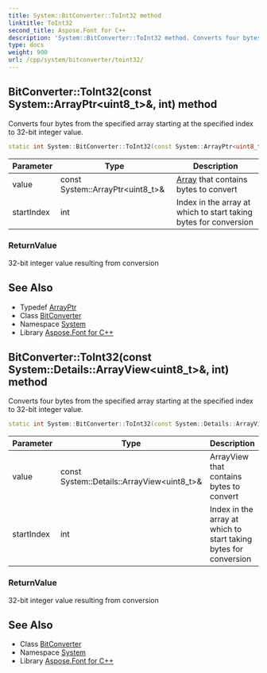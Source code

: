 ```yaml
---
title: System::BitConverter::ToInt32 method
linktitle: ToInt32
second_title: Aspose.Font for C++
description: 'System::BitConverter::ToInt32 method. Converts four bytes from the specified array starting at the specified index to 32-bit integer value in C++.'
type: docs
weight: 900
url: /cpp/system/bitconverter/toint32/
---
```

## BitConverter::ToInt32(const System::ArrayPtr\<uint8_t\>\&, int) method


Converts four bytes from the specified array starting at the specified index to 32-bit integer value.

```cpp
static int System::BitConverter::ToInt32(const System::ArrayPtr<uint8_t> &value, int startIndex)
```


| Parameter | Type | Description |
| --- | --- | --- |
| value | const System::ArrayPtr\<uint8_t\>\& | [Array](../../array/) that contains bytes to convert |
| startIndex | int | Index in the array at which to start taking bytes for conversion |

### ReturnValue

32-bit integer value resulting from conversion

## See Also

* Typedef [ArrayPtr](../../arrayptr/)
* Class [BitConverter](../)
* Namespace [System](../../)
* Library [Aspose.Font for C++](../../../)
## BitConverter::ToInt32(const System::Details::ArrayView\<uint8_t\>\&, int) method


Converts four bytes from the specified array starting at the specified index to 32-bit integer value.

```cpp
static int System::BitConverter::ToInt32(const System::Details::ArrayView<uint8_t> &value, int startIndex)
```


| Parameter | Type | Description |
| --- | --- | --- |
| value | const System::Details::ArrayView\<uint8_t\>\& | ArrayView that contains bytes to convert |
| startIndex | int | Index in the array at which to start taking bytes for conversion |

### ReturnValue

32-bit integer value resulting from conversion

## See Also

* Class [BitConverter](../)
* Namespace [System](../../)
* Library [Aspose.Font for C++](../../../)
